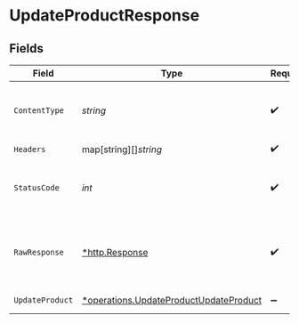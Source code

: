 # UpdateProductResponse


## Fields

| Field                                                                                                  | Type                                                                                                   | Required                                                                                               | Description                                                                                            | Example                                                                                                |
| ------------------------------------------------------------------------------------------------------ | ------------------------------------------------------------------------------------------------------ | ------------------------------------------------------------------------------------------------------ | ------------------------------------------------------------------------------------------------------ | ------------------------------------------------------------------------------------------------------ |
| `ContentType`                                                                                          | *string*                                                                                               | :heavy_check_mark:                                                                                     | HTTP response content type for this operation                                                          |                                                                                                        |
| `Headers`                                                                                              | map[string][]*string*                                                                                  | :heavy_check_mark:                                                                                     | N/A                                                                                                    |                                                                                                        |
| `StatusCode`                                                                                           | *int*                                                                                                  | :heavy_check_mark:                                                                                     | HTTP response status code for this operation                                                           |                                                                                                        |
| `RawResponse`                                                                                          | [*http.Response](https://pkg.go.dev/net/http#Response)                                                 | :heavy_check_mark:                                                                                     | Raw HTTP response; suitable for custom response parsing                                                |                                                                                                        |
| `UpdateProduct`                                                                                        | [*operations.UpdateProductUpdateProduct](../../../pkg/models/operations/updateproductupdateproduct.md) | :heavy_minus_sign:                                                                                     | OK                                                                                                     | {"status":"success","message":"Product Updated Successfully"}                                          |